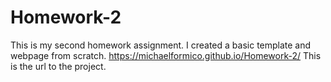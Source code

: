 # Homework-2
This is my second homework assignment.
I created a basic template and webpage from scratch.
https://michaelformico.github.io/Homework-2/ This is the url to the project.
